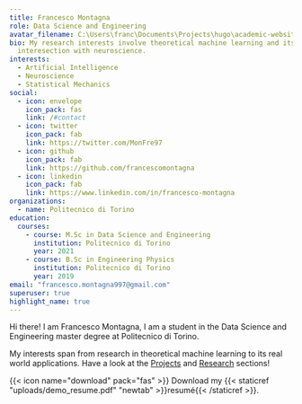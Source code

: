 ```yaml
---
title: Francesco Montagna
role: Data Science and Engineering
avatar_filename: C:\Users\franc\Documents\Projects\hugo\academic-website\content\authors\admin\profile_img.jpg
bio: My research interests involve theoretical machine learning and its
  interesection with neuroscience.
interests:
  - Artificial Intelligence
  - Neuroscience
  - Statistical Mechanics
social:
  - icon: envelope
    icon_pack: fas
    link: /#contact
  - icon: twitter
    icon_pack: fab
    link: https://twitter.com/MonFre97
  - icon: github
    icon_pack: fab
    link: https://github.com/francescomontagna
  - icon: linkedin
    icon_pack: fab
    link: https://www.linkedin.com/in/francesco-montagna
organizations:
  - name: Politecnico di Torino
education:
  courses:
    - course: M.Sc in Data Science and Engineering
      institution: Politecnico di Torino
      year: 2021
    - course: B.Sc in Engineering Physics
      institution: Politecnico di Torino
      year: 2019
email: "francesco.montagna997@gmail.com"
superuser: true
highlight_name: true
---
```


Hi there! I am Francesco Montagna, I am a student in the Data Science and Engineering master degree at Politecnico di Torino.

My interests span from research in theoretical machine learning to its real world applications. Have a look at the [Projects](TODO) and [Research](TODO) sections!

{{< icon name="download" pack="fas" >}} Download my {{< staticref "uploads/demo_resume.pdf" "newtab" >}}resumé{{< /staticref >}}.
